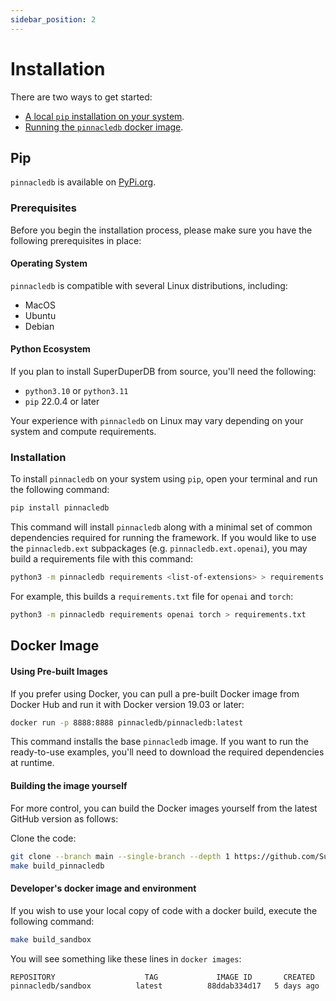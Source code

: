 ```yaml
---
sidebar_position: 2
---
```


# Installation

There are two ways to get started:

- [A local `pip` installation on your system](#pip).
- [Running the `pinnacledb` docker image](#docker-image).

## Pip

`pinnacledb` is available on [PyPi.org](https://pypi.org/project/pinnacledb/).

### Prerequisites

Before you begin the installation process, please make sure you have the following prerequisites in place:

#### Operating System

`pinnacledb` is compatible with several Linux distributions, including:

- MacOS
- Ubuntu
- Debian

#### Python Ecosystem

If you plan to install SuperDuperDB from source, you'll need the following:

- `python3.10` or `python3.11`
- `pip` 22.0.4 or later

Your experience with `pinnacledb` on Linux may vary depending on your system and compute requirements.

### Installation

To install `pinnacledb` on your system using `pip`, open your terminal and run the following command:

```bash
pip install pinnacledb
```

This command will install `pinnacledb` along with a minimal set of common dependencies required for running the framework.
If you would like to use the `pinnacledb.ext` subpackages (e.g. `pinnacledb.ext.openai`), you may build a requirements file
with this command:

```bash
python3 -m pinnacledb requirements <list-of-extensions> > requirements.txt
```

For example, this builds a `requirements.txt` file for `openai` and `torch`:

```bash
python3 -m pinnacledb requirements openai torch > requirements.txt
```

## Docker Image

#### Using Pre-built Images

If you prefer using Docker, you can pull a pre-built Docker image from Docker Hub and run it with Docker version 19.03 or later:

```bash
docker run -p 8888:8888 pinnacledb/pinnacledb:latest
```

This command installs the base `pinnacledb` image. If you want to run the ready-to-use examples, you'll need to download the required  dependencies at runtime. 


#### Building the image yourself

For more control, you can build the Docker images yourself from the latest GitHub version as follows:

Clone the code:

```bash
git clone --branch main --single-branch --depth 1 https://github.com/SuperDuperDB/pinnacledb.git
make build_pinnacledb
```

#### Developer's docker image and environment

If you wish to use your local copy of code with a docker build, execute the following command:

```bash
make build_sandbox
```

You will see something like these lines in `docker images`:

```bash
REPOSITORY                    TAG             IMAGE ID       CREATED        SIZE
pinnacledb/sandbox          latest          88ddab334d17   5 days ago     2.69GB
```